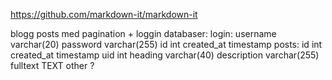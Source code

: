 https://github.com/markdown-it/markdown-it

blogg posts med pagination + loggin
databaser:
    login:
        username varchar(20)
        password varchar(255)
        id int
        created_at timestamp
    posts:
        id int
        created_at timestamp
        uid int
        heading varchar(40)
        description varchar(255)
        fulltext TEXT
        other ?

